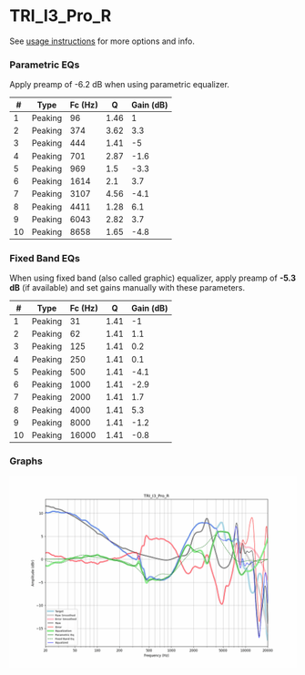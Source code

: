 # TRI_I3_Pro_R
See [usage instructions](https://github.com/jaakkopasanen/AutoEq#usage) for more options and info.

### Parametric EQs
Apply preamp of -6.2 dB when using parametric equalizer.

|   # | Type    |   Fc (Hz) |    Q |   Gain (dB) |
|-----|---------|-----------|------|-------------|
|   1 | Peaking |        96 | 1.46 |         1   |
|   2 | Peaking |       374 | 3.62 |         3.3 |
|   3 | Peaking |       444 | 1.41 |        -5   |
|   4 | Peaking |       701 | 2.87 |        -1.6 |
|   5 | Peaking |       969 | 1.5  |        -3.3 |
|   6 | Peaking |      1614 | 2.1  |         3.7 |
|   7 | Peaking |      3107 | 4.56 |        -4.1 |
|   8 | Peaking |      4411 | 1.28 |         6.1 |
|   9 | Peaking |      6043 | 2.82 |         3.7 |
|  10 | Peaking |      8658 | 1.65 |        -4.8 |

### Fixed Band EQs
When using fixed band (also called graphic) equalizer, apply preamp of **-5.3 dB** (if available) and set gains manually with these parameters.

|   # | Type    |   Fc (Hz) |    Q |   Gain (dB) |
|-----|---------|-----------|------|-------------|
|   1 | Peaking |        31 | 1.41 |        -1   |
|   2 | Peaking |        62 | 1.41 |         1.1 |
|   3 | Peaking |       125 | 1.41 |         0.2 |
|   4 | Peaking |       250 | 1.41 |         0.1 |
|   5 | Peaking |       500 | 1.41 |        -4.1 |
|   6 | Peaking |      1000 | 1.41 |        -2.9 |
|   7 | Peaking |      2000 | 1.41 |         1.7 |
|   8 | Peaking |      4000 | 1.41 |         5.3 |
|   9 | Peaking |      8000 | 1.41 |        -1.2 |
|  10 | Peaking |     16000 | 1.41 |        -0.8 |

### Graphs
![](./TRI_I3_Pro_R.png)
